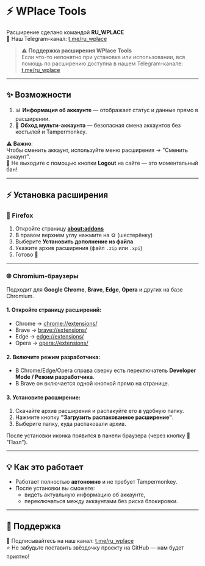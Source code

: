 # ⚡ WPlace Tools

Расширение сделано командой **RU_WPLACE**  
📢 Наш Telegram-канал: [t.me/ru_wplace](https://t.me/ru_wplace)
> ⚠️ **Поддержка расширения WPlace Tools**  
> Если что-то непонятно при установке или использовании, вся помощь по расширению доступна в нашем Telegram-канале: [t.me/ru_wplace](https://t.me/ru_wplace)

---

## ✨ Возможности

1. 📊 **Информация об аккаунте** — отображает статус и данные прямо в расширении.  
2. 🔄 **Обход мульти-аккаунта** — безопасная смена аккаунтов без костылей и Tampermonkey.  

⚠️ **Важно**:  
Чтобы сменить аккаунт, используйте меню расширения → "Сменить аккаунт".  
🚫 Не выходите с помощью кнопки **Logout** на сайте — это моментальный бан!

---

## ⚡ Установка расширения

### 🦊 Firefox
1. Откройте страницу **[about:addons](about:addons)**  
2. В правом верхнем углу нажмите на ⚙️ (шестерёнку)  
3. Выберите **Установить дополнение из файла**  
4. Укажите архив расширения (файл `.zip` или `.xpi`)  
5. Готово 🎉  

---

### 🌐 Chromium-браузеры  
Подходит для **Google Chrome**, **Brave**, **Edge**, **Opera** и других на базе Chromium.  

#### 1. Откройте страницу расширений:
- Chrome → [chrome://extensions/](chrome://extensions/)  
- Brave → [brave://extensions/](brave://extensions/)  
- Edge → [edge://extensions/](edge://extensions/)  
- Opera → [opera://extensions/](opera://extensions/)  

#### 2. Включите режим разработчика:
- В Chrome/Edge/Opera справа сверху есть переключатель **Developer Mode / Режим разработчика**.  
- В Brave он включается одной кнопкой прямо на странице.  

#### 3. Установите расширение:
1. Скачайте архив расширения и распакуйте его в удобную папку.  
2. Нажмите кнопку **"Загрузить распакованное расширение"**.  
3. Выберите папку, куда распаковали архив.  

После установки иконка появится в панели браузера (через кнопку 🧩 "Пазл").  

---

## 💡 Как это работает

- Работает полностью **автономно** и не требует Tampermonkey.  
- После установки вы сможете:
  - видеть актуальную информацию об аккаунте,  
  - переключаться между аккаунтами без риска блокировки.  

---

## 🤝 Поддержка

📢 Подписывайтесь на наш канал: [t.me/ru_wplace](https://t.me/ru_wplace)  
⭐ Не забудьте поставить звёздочку проекту на GitHub — нам будет приятно!
